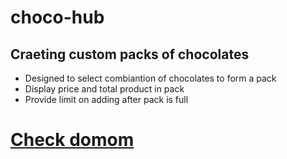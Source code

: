 # choco-hub

## Craeting custom packs of chocolates
* Designed to select combiantion of chocolates to form a pack
* Display price and total product in pack
* Provide limit on adding after pack is full

# [Check domom ](https://patelsmuseum.github.io/choco-hub/)

